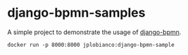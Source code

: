 # django-bpmn-samples

A simple project to demonstrate the usage of [django-bpmn](https://github.com/jplobianco/django-bpmn/).

```
docker run -p 8000:8000 jplobianco:django-bpmn-sample

```